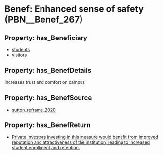 # Benef: __Enhanced sense of safety__ (PBN__Benef_267)

## Property: has_Beneficiary

* [students](../Stakeholder/PBN__Stakeholder_101)
* [visitors](../Stakeholder/PBN__Stakeholder_118)

## Property: has_BenefDetails

Increases trust and comfort on campus

## Property: has_BenefSource

* [sutton_reframe_2020](../Article/PBN__Article_53)

## Property: has_BenefReturn

* [Private investors investing in this measure would benefit from improved reputation and attractiveness of the institution, leading to increased student enrollment and retention.](../BenefReturn/PBN__BenefReturn_279)

